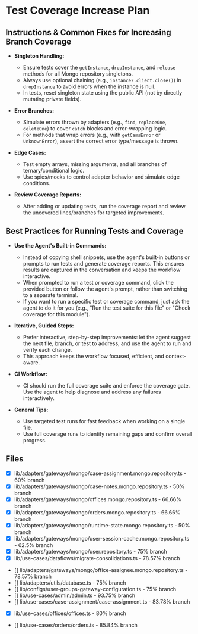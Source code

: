 # Test Coverage Increase Plan

## Instructions & Common Fixes for Increasing Branch Coverage

- **Singleton Handling:**
  - Ensure tests cover the `getInstance`, `dropInstance`, and `release` methods for all Mongo
    repository singletons.
  - Always use optional chaining (e.g., `instance?.client.close()`) in `dropInstance` to avoid
    errors when the instance is null.
  - In tests, reset singleton state using the public API (not by directly mutating private fields).

- **Error Branches:**
  - Simulate errors thrown by adapters (e.g., `find`, `replaceOne`, `deleteOne`) to cover `catch`
    blocks and error-wrapping logic.
  - For methods that wrap errors (e.g., with `getCamsError` or `UnknownError`), assert the correct
    error type/message is thrown.

- **Edge Cases:**
  - Test empty arrays, missing arguments, and all branches of ternary/conditional logic.
  - Use spies/mocks to control adapter behavior and simulate edge conditions.

- **Review Coverage Reports:**
  - After adding or updating tests, run the coverage report and review the uncovered lines/branches
    for targeted improvements.

## Best Practices for Running Tests and Coverage

- **Use the Agent's Built-in Commands:**
  - Instead of copying shell snippets, use the agent's built-in buttons or prompts to run tests and
    generate coverage reports. This ensures results are captured in the conversation and keeps the
    workflow interactive.
  - When prompted to run a test or coverage command, click the provided button or follow the agent's
    prompt, rather than switching to a separate terminal.
  - If you want to run a specific test or coverage command, just ask the agent to do it for you
    (e.g., "Run the test suite for this file" or "Check coverage for this module").

- **Iterative, Guided Steps:**
  - Prefer interactive, step-by-step improvements: let the agent suggest the next file, branch, or
    test to address, and use the agent to run and verify each change.
  - This approach keeps the workflow focused, efficient, and context-aware.

- **CI Workflow:**
  - CI should run the full coverage suite and enforce the coverage gate. Use the agent to help
    diagnose and address any failures interactively.

- **General Tips:**
  - Use targeted test runs for fast feedback when working on a single file.
  - Use full coverage runs to identify remaining gaps and confirm overall progress.

## Files

- [x] lib/adapters/gateways/mongo/case-assignment.mongo.repository.ts - 60% branch
- [x] lib/adapters/gateways/mongo/case-notes.mongo.repository.ts - 50% branch
- [x] lib/adapters/gateways/mongo/offices.mongo.repository.ts - 66.66% branch
- [x] lib/adapters/gateways/mongo/orders.mongo.repository.ts - 66.66% branch
- [x] lib/adapters/gateways/mongo/runtime-state.mongo.repository.ts - 50% branch
- [x] lib/adapters/gateways/mongo/user-session-cache.mongo.repository.ts - 62.5% branch
- [x] lib/adapters/gateways/mongo/user.repository.ts - 75% branch
- [x] lib/use-cases/dataflows/migrate-consolidations.ts - 78.57% branch
- [] lib/adapters/gateways/mongo/office-assignee.mongo.repository.ts - 78.57% branch
- [] lib/adapters/utils/database.ts - 75% branch
- [] lib/configs/user-groups-gateway-configuration.ts - 75% branch
- [] lib/use-cases/admin/admin.ts - 93.75% branch
- [] lib/use-cases/case-assignment/case-assignment.ts - 83.78% branch
- [x] lib/use-cases/offices/offices.ts - 80% branch
- [] lib/use-cases/orders/orders.ts - 85.84% branch

